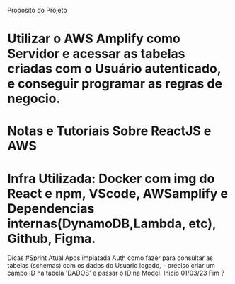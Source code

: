 Proposito do Projeto 
# Utilizar o AWS Amplify como Servidor e acessar as tabelas criadas com o Usuário autenticado, e conseguir programar as regras de negocio.

# Notas e Tutoriais Sobre ReactJS e AWS

# Infra Utilizada: Docker com img do React e npm, VScode, AWSamplify e Dependencias internas(DynamoDB,Lambda, etc), Github, Figma.

Dicas
#Sprint Atual Apos implatada Auth como fazer para consultar as tabelas (schemas) com os dados do Usuario logado, - preciso criar um campo ID na tabela 'DADOS' e passar o ID na Model. Inicio 01/03/23 Fim ?

